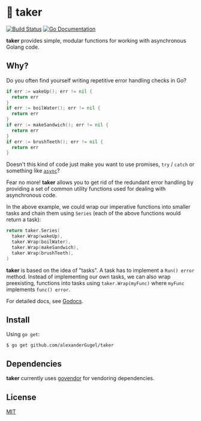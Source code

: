 # :construction_worker: taker

[![Build Status](http://img.shields.io/travis/alexanderGugel/taker.svg?style=flat-square)][travis]
[![Go Documentation](http://img.shields.io/badge/go-documentation-blue.svg?style=flat-square)][godocs]

[travis]: https://travis-ci.org/alexanderGugel/taker
[godocs]: https://godoc.org/github.com/alexanderGugel/taker

**taker** provides simple, modular functions for working with asynchronous Golang code.

## Why?

Do you often find yourself writing repetitive error handling checks in Go?

```go
if err := wakeUp(); err != nil {
  return err
}
if err := boilWater(); err != nil {
  return err
}
if err := makeSandwich(); err != nil {
  return err
}
if err := brushTeeth(); err != nil {
  return err
}
```

Doesn't this kind of code just make you want to use promises, `try` / `catch`
or something like [`async`](http://caolan.github.io/async/)?

Fear no more! **taker** allows you to get rid of the redundant error handling
by providing a set of common utility functions used for dealing with asynchronous code.

In the above example, we could wrap our imperative functions into smaller tasks
and chain them using `Series` (each of the above functions would return a
task):

```go
return taker.Series(
  taker.Wrap(wakeUp),
  taker.Wrap(boilWater),
  taker.Wrap(makeSandwich),
  taker.Wrap(brushTeeth),
)
```

**taker** is based on the idea of "tasks". A task has to implement a `Run() error` method. Instead of implementing our own tasks, we can also wrap preexisting, functions into tasks using `taker.Wrap(myFunc)` where `myFunc` implements `func() error`.

For detailed docs, see [Godocs](https://godoc.org/github.com/alexanderGugel/taker).

## Install

Using `go get`:

```
$ go get github.com/alexanderGugel/taker
```

## Dependencies

**taker** currently uses [govendor](https://github.com/kardianos/govendor) for vendoring dependencies.

## License

[MIT](LICENSE)
